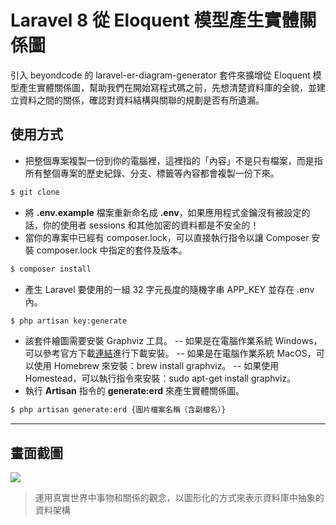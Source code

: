# Laravel 8 從 Eloquent 模型產生實體關係圖

引入 beyondcode 的 laravel-er-diagram-generator 套件來擴增從 Eloquent 模型產生實體關係圖，幫助我們在開始寫程式碼之前，先想清楚資料庫的全貌，並建立資料之間的關係，確認對資料結構與關聯的規劃是否有所遺漏。

## 使用方式
- 把整個專案複製一份到你的電腦裡，這裡指的「內容」不是只有檔案，而是指所有整個專案的歷史紀錄、分支、標籤等內容都會複製一份下來。
```sh
$ git clone
```
- 將 __.env.example__ 檔案重新命名成 __.env__，如果應用程式金鑰沒有被設定的話，你的使用者 sessions 和其他加密的資料都是不安全的！
- 當你的專案中已經有 composer.lock，可以直接執行指令以讓 Composer 安裝 composer.lock 中指定的套件及版本。
```sh
$ composer install
```
- 產生 Laravel 要使用的一組 32 字元長度的隨機字串 APP_KEY 並存在 .env 內。
```sh
$ php artisan key:generate
```
- 該套件繪圖需要安裝 Graphviz 工具。
-- 如果是在電腦作業系統 Windows，可以參考官方下載[連結](https://graphviz.org/download/)進行下載安裝。
-- 如果是在電腦作業系統 MacOS，可以使用 Homebrew 來安裝：brew install graphviz。
-- 如果使用 Homestead，可以執行指令來安裝：sudo apt-get install graphviz。
- 執行 __Artisan__ 指令的 __generate:erd__ 來產生實體關係圖。
```sh
$ php artisan generate:erd {圖片檔案名稱（含副檔名）}
```

----

## 畫面截圖
![](https://i.imgur.com/bBL9YSi.png)
> 運用真實世界中事物和關係的觀念，以圖形化的方式來表示資料庫中抽象的資料架構